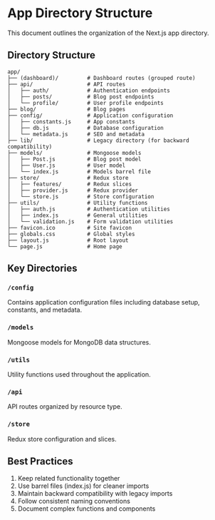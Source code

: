 # App Directory Structure

This document outlines the organization of the Next.js app directory.

## Directory Structure

```
app/
├── (dashboard)/         # Dashboard routes (grouped route)
├── api/                 # API routes
│   ├── auth/            # Authentication endpoints
│   ├── posts/           # Blog post endpoints
│   └── profile/         # User profile endpoints
├── blog/                # Blog pages
├── config/              # Application configuration
│   ├── constants.js     # App constants
│   ├── db.js            # Database configuration
│   └── metadata.js      # SEO and metadata
├── lib/                 # Legacy directory (for backward compatibility)
├── models/              # Mongoose models
│   ├── Post.js          # Blog post model
│   ├── User.js          # User model
│   └── index.js         # Models barrel file
├── store/               # Redux store
│   ├── features/        # Redux slices
│   ├── provider.js      # Redux provider
│   └── store.js         # Store configuration
├── utils/               # Utility functions
│   ├── auth.js          # Authentication utilities
│   ├── index.js         # General utilities
│   └── validation.js    # Form validation utilities
├── favicon.ico          # Site favicon
├── globals.css          # Global styles
├── layout.js            # Root layout
└── page.js              # Home page
```

## Key Directories

### `/config`
Contains application configuration files including database setup, constants, and metadata.

### `/models`
Mongoose models for MongoDB data structures.

### `/utils`
Utility functions used throughout the application.

### `/api`
API routes organized by resource type.

### `/store`
Redux store configuration and slices.

## Best Practices

1. Keep related functionality together
2. Use barrel files (index.js) for cleaner imports
3. Maintain backward compatibility with legacy imports
4. Follow consistent naming conventions
5. Document complex functions and components